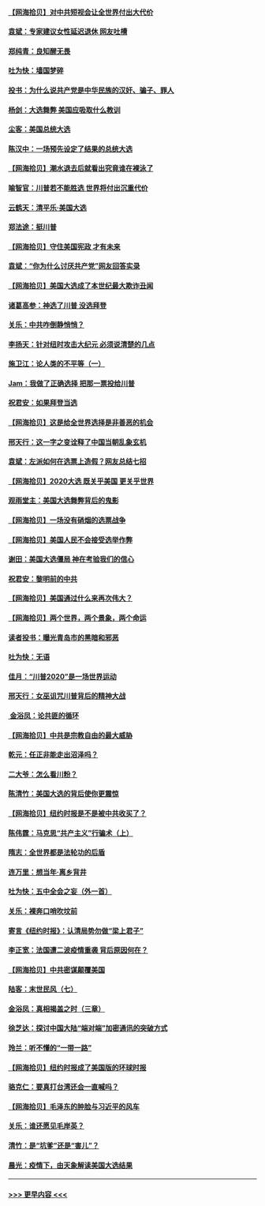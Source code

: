 #### [【网海拾贝】对中共短视会让全世界付出大代价](../pages/nsc993/n12546043.md?t=11140102) 
#### [袁斌：专家建议女性延迟退休 网友吐槽](../pages/nsc993/n12545424.md?t=11140102) 
#### [郑纯青：良知醒无畏](../pages/nsc993/n12545394.md?t=11140102) 
#### [吐为快：墙国梦碎](../pages/nsc993/n12545309.md?t=11140102) 
#### [投书：为什么说共产党是中华民族的汉奸、骗子、罪人](../pages/nsc993/n12545089.md?t=11140102) 
#### [杨剑：大选舞弊 美国应吸取什么教训](../pages/nsc993/n12543937.md?t=11140102) 
#### [尘客：美国总统大选](../pages/nsc993/n12543828.md?t=11140102) 
#### [陈汉中：一场预先设定了结果的总统大选](../pages/nsc993/n12543564.md?t=11140102) 
#### [【网海拾贝】潮水退去后就看出究竟谁在裸泳了](../pages/nsc993/n12543321.md?t=11140102) 
#### [喻智官：川普若不能胜选 世界将付出沉重代价](../pages/nsc993/n12541352.md?t=11140102) 
#### [云鹤天：清平乐‧美国大选](../pages/nsc993/n12540916.md?t=11140102) 
#### [郑法途：挺川普](../pages/nsc993/n12540898.md?t=11140102) 
#### [【网海拾贝】守住美国宪政 才有未来](../pages/nsc993/n12540423.md?t=11140102) 
#### [袁斌：“你为什么讨厌共产党”网友回答实录](../pages/nsc993/n12540208.md?t=11140102) 
#### [【网海拾贝】美国大选成了本世纪最大欺诈丑闻](../pages/nsc993/n12538029.md?t=11140102) 
#### [诸葛高参：神选了川普 没选拜登](../pages/nsc993/n12537664.md?t=11140102) 
#### [关乐：中共咋倒静悄悄？](../pages/nsc993/n12537615.md?t=11140102) 
#### [李扬天：针对纽时攻击大纪元 必须说清楚的几点](../pages/nsc993/n12536001.md?t=11140102) 
#### [施卫江：论人类的不平等（一）](../pages/nsc993/n12535700.md?t=11140102) 
#### [Jam：我做了正确选择 把那一票投给川普](../pages/nsc993/n12535743.md?t=11140102) 
#### [祝君安：如果拜登当选](../pages/nsc993/n12535726.md?t=11140102) 
#### [【网海拾贝】这是给全世界选择是非善恶的机会](../pages/nsc993/n12535061.md?t=11140102) 
#### [邢天行：这一字之变诠释了中国当朝乱象玄机](../pages/nsc993/n12533446.md?t=11140102) 
#### [袁斌：左派如何在选票上造假？网友总结七招](../pages/nsc993/n12533180.md?t=11140102) 
#### [【网海拾贝】2020大选 既关乎美国 更关乎世界](../pages/nsc993/n12533161.md?t=11140102) 
#### [观雨堂主：美国大选舞弊背后的鬼影](../pages/nsc993/n12533153.md?t=11140102) 
#### [【网海拾贝】一场没有硝烟的选票战争](../pages/nsc993/n12531883.md?t=11140102) 
#### [【网海拾贝】美国人民不会接受选举作弊](../pages/nsc993/n12528850.md?t=11140102) 
#### [谢田：美国大选僵局 神在考验我们的信心](../pages/nsc993/n12527932.md?t=11140102) 
#### [祝君安：黎明前的中共](../pages/nsc993/n12524071.md?t=11140102) 
#### [【网海拾贝】美国通过什么来再次伟大？](../pages/nsc993/n12523844.md?t=11140102) 
#### [【网海拾贝】两个世界，两个景象，两个命运](../pages/nsc993/n12521419.md?t=11140102) 
#### [读者投书：曝光青岛市的黑暗和邪恶](../pages/nsc993/n12520988.md?t=11140102) 
#### [吐为快：无语](../pages/nsc993/n12518588.md?t=11140102) 
#### [佳月：“川普2020”是一场世界运动](../pages/nsc993/n12518581.md?t=11140102) 
#### [邢天行：女巫诅咒川普背后的精神大战](../pages/nsc993/n12517257.md?t=11140102) 
#### [ 金浴凤：论共匪的循环](../pages/nsc993/n12517133.md?t=11140102) 
#### [【网海拾贝】中共是宗教自由的最大威胁](../pages/nsc993/n12516879.md?t=11140102) 
#### [乾元：任正非能走出沼泽吗？](../pages/nsc993/n12515831.md?t=11140102) 
#### [二大爷：怎么看川粉？](../pages/nsc993/n12515820.md?t=11140102) 
#### [陈清竹：美国大选的背后使你更震惊](../pages/nsc993/n12515589.md?t=11140102) 
#### [【网海拾贝】纽约时报是不是被中共收买了？](../pages/nsc993/n12515122.md?t=11140102) 
#### [陈伟霆：马克思“共产主义”行骗术（上）](../pages/nsc993/n12510217.md?t=11140102) 
#### [隋志：全世界都是法轮功的后盾](../pages/nsc993/n12510636.md?t=11140102) 
#### [连万里：想当年‧离乡背井](../pages/nsc993/n12510623.md?t=11140102) 
#### [吐为快：五中全会之妄（外一首）](../pages/nsc993/n12510470.md?t=11140102) 
#### [关乐：裸奔口哨吹坟前](../pages/nsc993/n12510403.md?t=11140102) 
#### [寄言《纽约时报》：认清局势勿做“梁上君子”](../pages/nsc993/n12510042.md?t=11140102) 
#### [李正宽：法国遭二波疫情重袭 背后原因何在？](../pages/nsc993/n12509971.md?t=11140102) 
#### [【网海拾贝】中共密谋颠覆美国](../pages/nsc993/n12509816.md?t=11140102) 
#### [陆客：末世民风（七）](../pages/nsc993/n12507822.md?t=11140102) 
#### [金浴凤：真相揭盖之时（三章）](../pages/nsc993/n12507804.md?t=11140102) 
#### [徐芝达：探讨中国大陆“端对端”加密通讯的突破方式](../pages/nsc993/n12507682.md?t=11140102) 
#### [玲兰：听不懂的“一带一路”](../pages/nsc993/n12507669.md?t=11140102) 
#### [【网海拾贝】纽约时报成了美国版的环球时报](../pages/nsc993/n12507053.md?t=11140102) 
#### [骆克仁：要真打台湾还会一直喊吗？](../pages/nsc993/n12506843.md?t=11140102) 
#### [【网海拾贝】毛泽东的肿脸与习近平的风车](../pages/nsc993/n12504537.md?t=11140102) 
#### [关乐：谁还愿见毛岸英？](../pages/nsc993/n12503866.md?t=11140102) 
#### [清竹：是“坑爹”还是“害儿”？](../pages/nsc993/n12503034.md?t=11140102) 
#### [晨光：疫情下，由天象解读美国大选结果](../pages/nsc993/n12502536.md?t=11140102) 

----
#### [ >>> 更早内容 <<< ](../indexes/nsc993-earlier.md)
